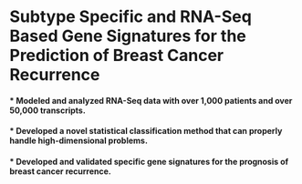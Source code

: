 # Subtype Specific and RNA-Seq Based Gene Signatures for the Prediction of Breast Cancer Recurrence
#### * Modeled and analyzed RNA-Seq data with over 1,000 patients and over 50,000 transcripts.
#### * Developed a novel statistical classification method that can properly handle high-dimensional problems.
#### * Developed and validated specific gene signatures for the prognosis of breast cancer recurrence.
